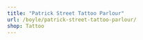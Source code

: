 ```yaml
---
title: "Patrick Street Tattoo Parlour"
url: /boyle/patrick-street-tattoo-parlour/
shop: Tattoo
---
```

